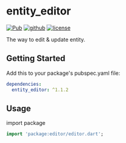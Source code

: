# entity_editor

<a href="https://pub.dev/packages/editor"><img src="https://img.shields.io/pub/v/editor.svg" alt="Pub"></a>
<a href="https://github.com/hacktons/convex_bottom_bar"><img src="https://img.shields.io/badge/platform-flutter-ff69b4.svg" alt="github"></a>
<a href="https://github.com/liou-jia-hao/flutter-date-time-field/blob/master/LICENSE"><img src="https://img.shields.io/github/license/liou-jia-hao/flutter-date-time-field.svg" alt="license"></a>

The way to edit & update entity.


## Getting Started 

Add this to your package's pubspec.yaml file:

```yml
dependencies:
  entity_editor: ^1.1.2
```

## Usage

import package
```dart
import 'package:editor/editor.dart';
```
